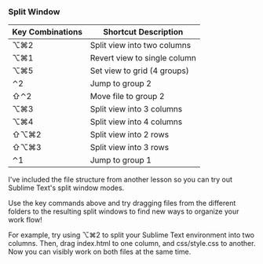### Split Window


|      Key Combinations           |   Shortcut Description      |
| ------------------------------- | ------------------------ |
| ⌥⌘2 |Split view into two columns|
| ⌥⌘1 |Revert view to single column|
| ⌥⌘5 | Set view to grid (4 groups)|
| ⌃2  | Jump to group 2|
| ⇧⌃2	| Move file to group 2|
| ⌥⌘3 |Split view into 3 columns|
| ⌥⌘4 |Split view into 4 columns|
| ⇧⌥⌘2| Split view into 2 rows|
| ⇧⌥⌘3| Split view into 3 rows|
| ⌃1 	|Jump to group 1|

I've included the file structure from another lesson so you can try out Sublime Text's split window modes.

Use the key commands above and try dragging files from the different folders to the resulting split windows to find new ways to organize your work flow!

For example, try using ⌥⌘2 to split your Sublime Text environment into two columns. Then, drag index.html to one column, and css/style.css to another. Now you can visibly work on both files at the same time.